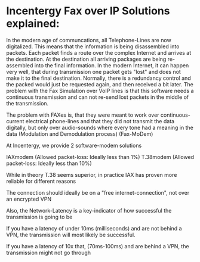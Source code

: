 # Incentergy Fax over IP Solutions explained:

In the modern age of communcations, all Telephone-Lines are now digitalized. This means that the information is being disassembled into packets. Each packet finds a route over the complex Internet and arrives at the destination. At the destination all arriving packages are being re-assembled into the final information. In the modern Internet, it can happen very well, that during transmission one packet gets "lost" and does not make it to the final destination. Normally, there is a redundancy control and the packed would just be requested again, and then received a bit later. The problem with the Fax Simulation over VoIP lines is that this software needs a continuous transmission and can not re-send lost packets in the middle of the transmission.

The problem with FAXes is, that they were meant to work over continuous-current electrical phone-lines and that they did not transmit the data digitally, but only over audio-sounds where every tone had a meaning in the data (Modulation and Demodulation process) (Fax-MoDem)

At Incentergy, we provide 2 software-modem solutions

IAXmodem (Allowed packet-loss: Ideally less than 1%)
T.38modem (Allowed packet-loss: Ideally less than 10%)

While in theory T.38 seems superior, in practice IAX has proven more reliable for different reasons

The connection should ideally be on a "free internet-connection", not over an encrypted VPN

Also, the Network-Latency is a key-indicator of how successful the transmission is going to be

If you have a latency of under 10ms (milliseconds) and are not behind a VPN, the transmission will most likely be successful.

If you have a latency of 10x that, (70ms-100ms) and are behind a VPN, the transmission might not go through